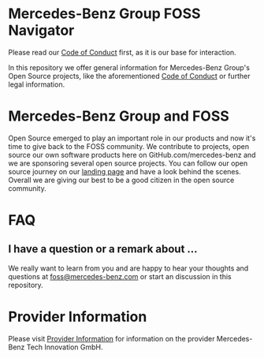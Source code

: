 # Mercedes-Benz Group FOSS Navigator

Please read our [Code of Conduct](CODE_OF_CONDUCT.md) first, as it is our base for interaction. 

In this repository we offer general information for Mercedes-Benz Group's Open Source projects, like the aforementioned [Code of Conduct](CODE_OF_CONDUCT.md) or further legal information.

# Mercedes-Benz Group and FOSS
Open Source emerged to play an important role in our products and now it's time to give back to the FOSS community. We contribute to projects, open source our own software products here on GitHub.com/mercedes-benz and we are sponsoring several open source projects. You can follow our open source journey on our [landing page](https://opensource.mercedes-benz.com/) and have a look behind the scenes.
Overall we are giving our best to be a good citizen in the open source community.   

# FAQ
## I have a question or a remark about ...

We really want to learn from you and are happy to hear your thoughts and questions at <foss@mercedes-benz.com> or start an discussion in this repository.


# Provider Information

Please visit [Provider Information](https://github.com/mercedes-benz/daimler-foss/blob/master/PROVIDER_INFORMATION.md) for information on the provider Mercedes-Benz Tech Innovation GmbH.
